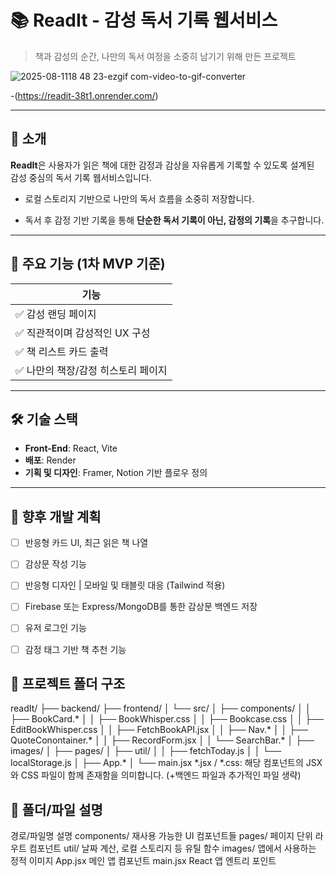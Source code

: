 # 📚 ReadIt - 감성 독서 기록 웹서비스

> 책과 감성의 순간, 나만의 독서 여정을 소중히 남기기 위해 만든 프로젝트

![2025-08-1118 48 23-ezgif com-video-to-gif-converter](https://github.com/user-attachments/assets/09ccd988-260a-4e34-a571-6a77f3264d0e)

-(https://readit-38t1.onrender.com/)
  
---

## 🧩 소개

**ReadIt**은 사용자가 읽은 책에 대한 감정과 감상을 자유롭게 기록할 수 있도록 설계된  
감성 중심의 독서 기록 웹서비스입니다.

- 로컬 스토리지 기반으로 나만의 독서 흐름을 소중히 저장합니다.

- 독서 후 감정 기반 기록을 통해  **단순한 독서 기록이 아닌, 감정의 기록**을 추구합니다.

---

## 🎨 주요 기능 (1차 MVP 기준)

| 기능 |
|------
| ✅ 감성 랜딩 페이지 
| ✅ 직관적이며 감성적인 UX 구성 
| ✅ 책 리스트 카드 출력 
| ✅ 나만의 책장/감정 히스토리 페이지
---

## 🛠️ 기술 스택

- **Front-End**: React, Vite
- **배포**: Render  
- **기획 및 디자인**: Framer, Notion 기반 플로우 정의

---

## 🌱 향후 개발 계획
- [ ] 반응형 카드 UI, 최근 읽은 책 나열
- [ ] 감상문 작성 기능 
- [ ] 반응형 디자인 | 모바일 및 태블릿 대응 (Tailwind 적용) 
- [ ] Firebase 또는 Express/MongoDB를 통한 감상문 백엔드 저장
- [ ] 유저 로그인 기능
- [ ] 감정 태그 기반 책 추천 기능



## 📁 프로젝트 폴더 구조
readIt/
├── backend/
├── frontend/
│   └── src/
│       ├── components/
│       │   ├── BookCard.*
│       │   ├── BookWhisper.css
│       │   ├── Bookcase.css
│       │   ├── EditBookWhisper.css
│       │   ├── FetchBookAPI.jsx
│       │   ├── Nav.*
│       │   ├── QuoteConontainer.*
│       │   ├── RecordForm.jsx
│       │   └── SearchBar.*
│       ├── images/
│       ├── pages/
│       ├── util/
│       │   ├── fetchToday.js
│       │   └── localStorage.js
│       ├── App.*
│       └── main.jsx
*.jsx / *.css: 해당 컴포넌트의 JSX와 CSS 파일이 함께 존재함을 의미합니다.
(+백엔드 파일과 추가적인 파일 생략)

## 📌 폴더/파일 설명
경로/파일명	설명
components/	재사용 가능한 UI 컴포넌트들
pages/	페이지 단위 라우트 컴포넌트
util/	날짜 계산, 로컬 스토리지 등 유틸 함수
images/	앱에서 사용하는 정적 이미지
App.jsx	메인 앱 컴포넌트
main.jsx	React 앱 엔트리 포인트

